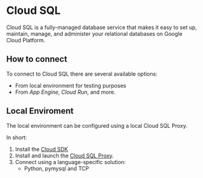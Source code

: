 # Cloud SQL

Cloud SQL is a fully-managed database service that makes it easy to set up, maintain, manage, and administer your relational databases on Google Cloud Platform.

## **How to connect**

To connect to Cloud SQL there are several available options:

- From local environment for testing purposes
- From _App Engine_, _Cloud Run_, and more.

## **Local Enviroment**

The local environment can be configured using a local Cloud SQL Proxy.

In short:

1. Install the [Cloud SDK](https://cloud.google.com/sdk/docs)
2. Install and launch the [Cloud SQL Proxy](https://cloud.google.com/sql/docs/mysql/quickstart-proxy-test).
3. Connect using a language-specific solution:
   - Python, pymysql and TCP
